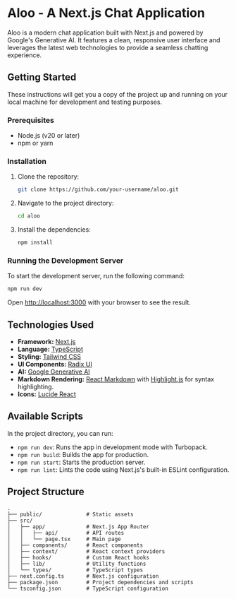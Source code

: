 # Aloo - A Next.js Chat Application

Aloo is a modern chat application built with Next.js and powered by Google's Generative AI. It features a clean, responsive user interface and leverages the latest web technologies to provide a seamless chatting experience.

## Getting Started

These instructions will get you a copy of the project up and running on your local machine for development and testing purposes.

### Prerequisites

- Node.js (v20 or later)
- npm or yarn

### Installation

1.  Clone the repository:
    ```bash
    git clone https://github.com/your-username/aloo.git
    ```
2.  Navigate to the project directory:
    ```bash
    cd aloo
    ```
3.  Install the dependencies:
    ```bash
    npm install
    ```

### Running the Development Server

To start the development server, run the following command:

```bash
npm run dev
```

Open [http://localhost:3000](http://localhost:3000) with your browser to see the result.

## Technologies Used

- **Framework:** [Next.js](https://nextjs.org/)
- **Language:** [TypeScript](https://www.typescriptlang.org/)
- **Styling:** [Tailwind CSS](https://tailwindcss.com/)
- **UI Components:** [Radix UI](https://www.radix-ui.com/)
- **AI:** [Google Generative AI](https://ai.google.dev/)
- **Markdown Rendering:** [React Markdown](https://github.com/remarkjs/react-markdown) with [Highlight.js](https://highlightjs.org/) for syntax highlighting.
- **Icons:** [Lucide React](https://lucide.dev/)

## Available Scripts

In the project directory, you can run:

- `npm run dev`: Runs the app in development mode with Turbopack.
- `npm run build`: Builds the app for production.
- `npm run start`: Starts the production server.
- `npm run lint`: Lints the code using Next.js's built-in ESLint configuration.

## Project Structure

```
.
├── public/              # Static assets
├── src/
│   ├── app/             # Next.js App Router
│   │   ├── api/         # API routes
│   │   └── page.tsx     # Main page
│   ├── components/      # React components
│   ├── context/         # React context providers
│   ├── hooks/           # Custom React hooks
│   ├── lib/             # Utility functions
│   └── types/           # TypeScript types
├── next.config.ts       # Next.js configuration
├── package.json         # Project dependencies and scripts
└── tsconfig.json        # TypeScript configuration
```

